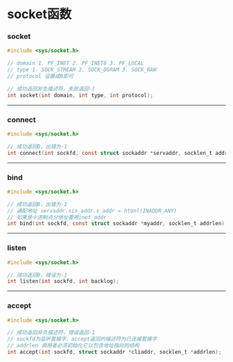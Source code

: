 # socket函数

### socket

```c
#include <sys/socket.h>

// domain 1. PF_INET 2. PF_INET6 3. PF_LOCAL
// type 1. SOCK_STREAM 2. SOCK_DGRAM 3. SOCK_RAW
// protocol 设置成0即可

// 成功返回非负描述符，失败返回-1
int socket(int domain, int type, int protocol);
```

------

### connect

```c
#include <sys/socket.h>

// 成功返回0，出错为-1
int connect(int sockfd, const struct sockaddr *servaddr, socklen_t addrlen);
```

------

### bind

```c
#include <sys/socket.h>

// 成功返回0，出错为-1
// 通配地址 servaddr.sin_addr.s_addr = htonl(INADDR_ANY)
// 如果是十进制点分地址要用inet_addr
int bind(int sockfd, const struct sockaddr *myaddr, socklen_t addrlen);
```

------

### listen

```c
#include <sys/socket.h>

// 成功返回0，错误为-1
int listen(int sockfd, int backlog);
```

------

### accept

```c
#include <sys/socket.h>

// 成功返回非负描述符，错误返回-1
// sockfd为监听套接字，accept返回的描述符为已连接套接字
// addrlen 调用者必须初始化它以包含地址指向的结构
int accept(int sockfd, struct sockaddr *cliaddr, socklen_t *addrlen);
```



